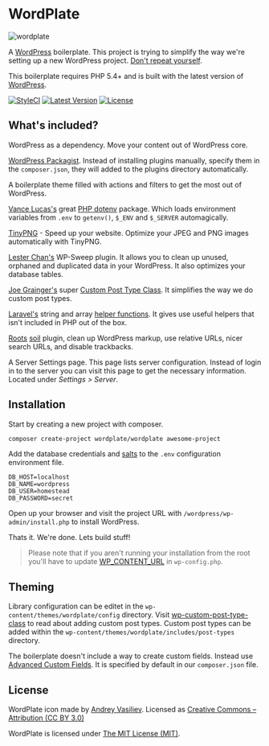 WordPlate
=========

![wordplate](https://cloud.githubusercontent.com/assets/499192/7115057/a50304e2-e1e4-11e4-8676-979281d2dca5.png)

A [WordPress](https://github.com/WordPress/WordPress) boilerplate. This project is trying to simplify the way we're setting up a new WordPress project. [Don't repeat yourself](http://en.wikipedia.org/wiki/Don't_repeat_yourself).

This boilerplate requires PHP 5.4+ and is built with the latest version of [WordPress](https://github.com/WordPress/WordPress).

[![StyleCI](https://styleci.io/repos/13329845/shield?style=flat)](https://styleci.io/repos/13329845)
[![Latest Version](https://img.shields.io/github/release/wordplate/wordplate.svg?style=flat)](https://github.com/wordplate/wordplate/releases)
[![License](https://img.shields.io/packagist/l/wordplate/wordplate.svg?style=flat)](https://packagist.org/packages/wordplate/wordplate)

## What's included?

WordPress as a dependency. Move your content out of WordPress core.

[WordPress Packagist](http://wpackagist.org/). Instead of installing plugins manually, specify them in the `composer.json`, they will added to the plugins directory automatically.

A boilerplate theme filled with actions and filters to get the most out of WordPress.

[Vance Lucas's](https://github.com/vlucas) great [PHP dotenv](https://github.com/vlucas/phpdotenv) package. Which loads environment variables from `.env` to `getenv()`, `$_ENV` and `$_SERVER` automagically.

[TinyPNG](https://wordpress.org/plugins/tiny-compress-images/) - Speed up your website. Optimize your JPEG and PNG images automatically with TinyPNG.

[Lester Chan's](https://github.com/lesterchan) WP-Sweep plugin. It allows you to clean up unused, orphaned and duplicated data in your WordPress. It also optimizes your database tables.

[Joe Grainger's](https://github.com/jjgrainger) super [Custom Post Type Class](https://github.com/jjgrainger/wp-custom-post-type-class). It simplifies the way we do custom post types.

[Laravel's](http://laravel.com/) string and array [helper functions](http://laravel.com/docs/master/helpers). It gives use useful helpers that isn't included in PHP out of the box.

[Roots](https://github.com/roots) [soil](https://github.com/roots/soil) plugin, clean up WordPress markup, use relative URLs, nicer search URLs, and disable trackbacks.

A Server Settings page. This page lists server configuration. Instead of login in to the server you can visit this page to get the necessary information. Located under *Settings > Server*.

## Installation
Start by creating a new project with composer.

```bash
composer create-project wordplate/wordplate awesome-project
```

Add the database credentials and [salts](https://api.wordpress.org/secret-key/1.1/salt) to the `.env` configuration environment file.
```
DB_HOST=localhost
DB_NAME=wordpress
DB_USER=homestead
DB_PASSWORD=secret
```

Open up your browser and visit the project URL with `/wordpress/wp-admin/install.php` to install WordPress.

Thats it. We're done. Lets build stuff!

> Please note that if you aren't running your installation from the root you'll have to update [WP_CONTENT_URL](wp-config.php) in `wp-config.php`.

## Theming
Library configuration can be editet in the `wp-content/themes/wordplate/config` directory. Visit [wp-custom-post-type-class](https://github.com/jjgrainger/wp-custom-post-type-class) to read about adding custom post types. Custom post types can be added within the `wp-content/themes/wordplate/includes/post-types` directory.

The boilerplate doesn't include a way to create custom fields. Instead use [Advanced Custom Fields](http://www.advancedcustomfields.com/). It is specified by default in our `composer.json` file.

## License

WordPlate icon made by [Andrey Vasiliev](https://thenounproject.com/andvasiliev/). Licensed as [Creative Commons – Attribution (CC BY 3.0)](http://creativecommons.org/licenses/by/3.0/us/)

WordPlate is licensed under [The MIT License (MIT)](LICENSE).
